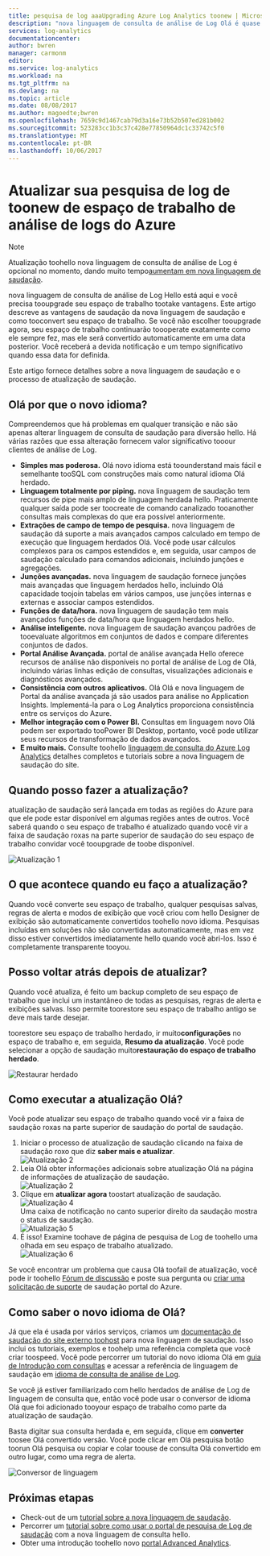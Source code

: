 ```yaml
---
title: pesquisa de log aaaUpgrading Azure Log Analytics toonew | Microsoft Docs
description: "nova linguagem de consulta de análise de Log Olá é quase aqui e você pode participar de visualização pública Olá.  Este artigo descreve as vantagens de saudação da nova linguagem de saudação e como tooconvert seu espaço de trabalho."
services: log-analytics
documentationcenter: 
author: bwren
manager: carmonm
editor: 
ms.service: log-analytics
ms.workload: na
ms.tgt_pltfrm: na
ms.devlang: na
ms.topic: article
ms.date: 08/08/2017
ms.author: magoedte;bwren
ms.openlocfilehash: 7659c9d1467cab79d3a16e73b52b507ed281b002
ms.sourcegitcommit: 523283cc1b3c37c428e77850964dc1c33742c5f0
ms.translationtype: MT
ms.contentlocale: pt-BR
ms.lasthandoff: 10/06/2017
---
```

# <a name="upgrade-your-azure-log-analytics-workspace-toonew-log-search"></a>Atualizar sua pesquisa de log de toonew de espaço de trabalho de análise de logs do Azure

> [!NOTE]
> Atualização toohello nova linguagem de consulta de análise de Log é opcional no momento, dando muito tempo[aumentam em nova linguagem de saudação](https://go.microsoft.com/fwlink/?linkid=856078).  

nova linguagem de consulta de análise de Log Hello está aqui e você precisa tooupgrade seu espaço de trabalho tootake vantagens.  Este artigo descreve as vantagens de saudação da nova linguagem de saudação e como tooconvert seu espaço de trabalho.  Se você não escolher tooupgrade agora, seu espaço de trabalho continuarão toooperate exatamente como ele sempre fez, mas ele será convertido automaticamente em uma data posterior.  Você receberá a devida notificação e um tempo significativo quando essa data for definida.

Este artigo fornece detalhes sobre a nova linguagem de saudação e o processo de atualização de saudação.

## <a name="why-hello-new-language"></a>Olá por que o novo idioma?
Compreendemos que há problemas em qualquer transição e não são apenas alterar linguagem de consulta de saudação para diversão hello.  Há várias razões que essa alteração fornecem valor significativo tooour clientes de análise de Log.

- **Simples mas poderosa.** Olá novo idioma está toounderstand mais fácil e semelhante tooSQL com construções mais como natural idioma Olá herdado.
- **Linguagem totalmente por piping.**  nova linguagem de saudação tem recursos de pipe mais amplo de linguagem herdada hello.  Praticamente qualquer saída pode ser toocreate de comando canalizado tooanother consultas mais complexas do que era possível anteriormente.
- **Extrações de campo de tempo de pesquisa.**  nova linguagem de saudação dá suporte a mais avançados campos calculado em tempo de execução que linguagem herdados Olá.  Você pode usar cálculos complexos para os campos estendidos e, em seguida, usar campos de saudação calculado para comandos adicionais, incluindo junções e agregações.
- **Junções avançadas.**  nova linguagem de saudação fornece junções mais avançadas que linguagem herdados hello, incluindo Olá capacidade toojoin tabelas em vários campos, use junções internas e externas e associar campos estendidos.
- **Funções de data/hora.**  nova linguagem de saudação tem mais avançados funções de data/hora que linguagem herdados hello.
- **Análise inteligente.**  nova linguagem de saudação avançou padrões de tooevaluate algoritmos em conjuntos de dados e compare diferentes conjuntos de dados.
- **Portal Análise Avançada.**  portal de análise avançada Hello oferece recursos de análise não disponíveis no portal de análise de Log de Olá, incluindo várias linhas edição de consultas, visualizações adicionais e diagnósticos avançados.
- **Consistência com outros aplicativos.**  Olá Olá e nova linguagem de Portal da análise avançada já são usados para análise no Application Insights.  Implementá-la para o Log Analytics proporciona consistência entre os serviços do Azure.
- **Melhor integração com o Power BI.** Consultas em linguagem novo Olá podem ser exportado tooPower BI Desktop, portanto, você pode utilizar seus recursos de transformação de dados avançados.
- **E muito mais.** Consulte toohello [linguagem de consulta do Azure Log Analytics](https://docs.loganalytics.io) detalhes completos e tutoriais sobre a nova linguagem de saudação do site.


## <a name="when-can-i-upgrade"></a>Quando posso fazer a atualização?
atualização de saudação será lançada em todas as regiões do Azure para que ele pode estar disponível em algumas regiões antes de outros.  Você saberá quando o seu espaço de trabalho é atualizado quando você vir a faixa de saudação roxas na parte superior de saudação do seu espaço de trabalho convidar você tooupgrade de toobe disponível.

![Atualização 1](media/log-analytics-log-search-upgrade/upgrade-01a.png)

## <a name="what-happens-when-i-upgrade"></a>O que acontece quando eu faço a atualização?
Quando você converte seu espaço de trabalho, qualquer pesquisas salvas, regras de alerta e modos de exibição que você criou com hello Designer de exibição são automaticamente convertidos toohello novo idioma.  Pesquisas incluídas em soluções não são convertidas automaticamente, mas em vez disso estiver convertidos imediatamente hello quando você abri-los.  Isso é completamente transparente tooyou.

## <a name="can-i-go-back-after-i-upgrade"></a>Posso voltar atrás depois de atualizar?
Quando você atualiza, é feito um backup completo de seu espaço de trabalho que inclui um instantâneo de todas as pesquisas, regras de alerta e exibições salvas.  Isso permite toorestore seu espaço de trabalho antigo se deve mais tarde desejar.

toorestore seu espaço de trabalho herdado, ir muito**configurações** no espaço de trabalho e, em seguida, **Resumo da atualização**.  Você pode selecionar a opção de saudação muito**restauração do espaço de trabalho herdado**.  

![Restaurar herdado](media/log-analytics-log-search-upgrade/restore-legacy-b.png)

## <a name="how-do-i-perform-hello-upgrade"></a>Como executar a atualização Olá?
Você pode atualizar seu espaço de trabalho quando você vir a faixa de saudação roxas na parte superior de saudação do portal de saudação.  

1.  Iniciar o processo de atualização de saudação clicando na faixa de saudação roxo que diz **saber mais e atualizar**.<br>![Atualização 2](media/log-analytics-log-search-upgrade/upgrade-01a.png)<br>
2.  Leia Olá obter informações adicionais sobre atualização Olá na página de informações de atualização de saudação.<br>![Atualização 2](media/log-analytics-log-search-upgrade/upgrade-03.png)<br>
3.  Clique em **atualizar agora** toostart atualização de saudação.<br>![Atualização 4](media/log-analytics-log-search-upgrade/upgrade-04.png)<br>Uma caixa de notificação no canto superior direito da saudação mostra o status de saudação.<br>![Atualização 5](media/log-analytics-log-search-upgrade/upgrade-05.png)
4.  É isso!  Examine toohave de página de pesquisa de Log de toohello uma olhada em seu espaço de trabalho atualizado.<br>![Atualização 6](media/log-analytics-log-search-upgrade/upgrade-06.png)<br>

Se você encontrar um problema que causa Olá toofail de atualização, você pode ir toohello [Fórum de discussão](https://social.msdn.microsoft.com/Forums/azure/home?forum=opinsights) e poste sua pergunta ou [criar uma solicitação de suporte](../azure-supportability/how-to-create-azure-support-request.md) de saudação portal do Azure.

## <a name="how-do-i-learn-hello-new-language"></a>Como saber o novo idioma de Olá?
Já que ela é usada por vários serviços, criamos um [documentação de saudação do site externo toohost](https://docs.loganalytics.io/) para nova linguagem de saudação.  Isso inclui os tutoriais, exemplos e toohelp uma referência completa que você criar toospeed. Você pode percorrer um tutorial do novo idioma Olá em [guia de Introdução com consultas](https://go.microsoft.com/fwlink/?linkid=856078) e acessar a referência de linguagem de saudação em [idioma de consulta de análise de Log](https://go.microsoft.com/fwlink/?linkid=856079).  

Se você já estiver familiarizado com hello herdados de análise de Log de linguagem de consulta que, então você pode usar o conversor de idioma Olá que foi adicionado tooyour espaço de trabalho como parte da atualização de saudação.

Basta digitar sua consulta herdada e, em seguida, clique em **converter** toosee Olá convertido versão.  Você pode clicar em Olá pesquisa botão toorun Olá pesquisa ou copiar e colar toouse de consulta Olá convertido em outro lugar, como uma regra de alerta.

![Conversor de linguagem](media/log-analytics-log-search-upgrade/language-converter.png)


## <a name="next-steps"></a>Próximas etapas
- Check-out de um [tutorial sobre a nova linguagem de saudação](https://go.microsoft.com/fwlink/?linkid=856078).
- Percorrer um [tutorial sobre como usar o portal de pesquisa de Log de saudação](log-analytics-log-search-log-search-portal.md) com a nova linguagem de consulta hello.
- Obter uma introdução toohello novo [portal Advanced Analytics](https://go.microsoft.com/fwlink/?linkid=856587).
